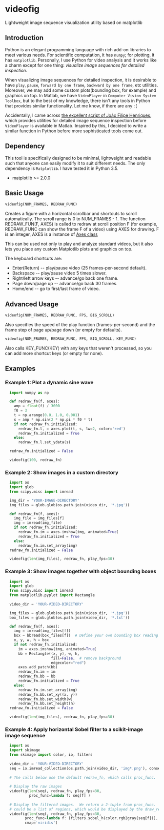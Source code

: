 # videofig
Lightweight image sequence visualization utility based on matplotlib

## Introduction
Python is an elegant programming language with rich add-on libraries to meet various needs. For scientific computation, it has `numpy`; for plotting, it has `matplotlib`. Personally, I use Python for video analysis and it works like a charm except for one thing: *visualize image sequences for detailed inspection*. 
 
When visualizing image sequences for detailed inspection, it is desirable to have `play`, `pause`, `forward by one frame`, `backward by one frame`, etc utilities. Moreover, we may add some custom plots(bounding box, for example) and graphics on top. In Matlab, we have `VideoPlayer` in `Computer Vision System Toolbox`, but to the best of my knowledge, there isn't any tools in Python that provides similar functionality. Let me know, if there are any : )
 
Accidentally, I came across [the excellent script of João Filipe Henriques](https://www.mathworks.com/matlabcentral/fileexchange/29544-figure-to-play-and-analyze-videos-with-custom-plots-on-top?focused=5172704&tab=function
), which provides utilities for detailed image sequence inspection before `VideoPlayer` is available in Matlab. Inspired by this, I decided to write a similar function in Python before more sophisticated tools come out.

## Dependency
This tool is specifically designed to be minimal, lightweight and readable such that anyone can easily modify it to suit different needs. The only dependency is `Matplotlib`. I have tested it in Python 3.5.

- matplotlib >= 2.0.0
 
## Basic Usage
```python
videofig(NUM_FRAMES, REDRAW_FUNC)
```

Creates a figure with a horizontal scrollbar and shortcuts to scroll automatically.
The scroll range is 0 to NUM_FRAMES - 1. The function REDRAW_FUN(F, AXES) is called to
redraw at scroll position F (for example, REDRAW_FUNC can show the frame F of a video)
using AXES for drawing. F is an integer, AXES is a instance of [Axes class](https://matplotlib.org/api/axes_api.html)

This can be used not only to play and analyze standard videos, but it also lets you place
any custom Matplotlib plots and graphics on top.

The keyboard shortcuts are:
+ Enter(Return) -- play/pause video (25 frames-per-second default).
+ Backspace -- play/pause video 5 times slower.
+ Right/left arrow keys -- advance/go back one frame.
+ Page down/page up -- advance/go back 30 frames.
+ Home/end -- go to first/last frame of video.

## Advanced Usage
```python
videofig(NUM_FRAMES, REDRAW_FUNC, FPS, BIG_SCROLL)
```
Also specifies the speed of the play function (frames-per-second) and
the frame step of page up/page down (or empty for defaults).

```python
videofig(NUM_FRAMES, REDRAW_FUNC, FPS, BIG_SCROLL, KEY_FUNC)
```
Also calls KEY_FUNC(KEY) with any keys that weren't processed, so you
can add more shortcut keys (or empty for none).

## Examples
### Example 1: Plot a dynamic sine wave
```python
  import numpy as np

  def redraw_fn(f, axes):
    amp = float(f) / 3000
    f0 = 3
    t = np.arange(0.0, 1.0, 0.001)
    s = amp * np.sin(2 * np.pi * f0 * t)
    if not redraw_fn.initialized:
      redraw_fn.l, = axes.plot(t, s, lw=2, color='red')
      redraw_fn.initialized = True
    else:
      redraw_fn.l.set_ydata(s)

  redraw_fn.initialized = False

  videofig(100, redraw_fn)
```

### Example 2: Show images in a custom directory
```python
  import os
  import glob
  from scipy.misc import imread

  img_dir = 'YOUR-IMAGE-DIRECTORY'
  img_files = glob.glob(os.path.join(video_dir, '*.jpg'))

  def redraw_fn(f, axes):
    img_file = img_files[f]
    img = imread(img_file)
    if not redraw_fn.initialized:
      redraw_fn.im = axes.imshow(img, animated=True)
      redraw_fn.initialized = True
    else:
      redraw_fn.im.set_array(img)
  redraw_fn.initialized = False

  videofig(len(img_files), redraw_fn, play_fps=30)
```

### Example 3: Show images together with object bounding boxes
```python
  import os
  import glob
  from scipy.misc import imread
  from matplotlib.pyplot import Rectangle
  
  video_dir = 'YOUR-VIDEO-DIRECTORY'

  img_files = glob.glob(os.path.join(video_dir, '*.jpg'))
  box_files = glob.glob(os.path.join(video_dir, '*.txt'))

  def redraw_fn(f, axes):
    img = imread(img_files[f])
    box = bbread(box_files[f])  # Define your own bounding box reading utility
    x, y, w, h = box
    if not redraw_fn.initialized:
      im = axes.imshow(img, animated=True)
      bb = Rectangle((x, y), w, h,
                     fill=False,  # remove background
                     edgecolor="red")
      axes.add_patch(bb)
      redraw_fn.im = im
      redraw_fn.bb = bb
      redraw_fn.initialized = True
    else:
      redraw_fn.im.set_array(img)
      redraw_fn.bb.set_xy((x, y))
      redraw_fn.bb.set_width(w)
      redraw_fn.bb.set_height(h)
  redraw_fn.initialized = False

  videofig(len(img_files), redraw_fn, play_fps=30)
```

### Example 4: Apply horizontal Sobel filter to a scikit-image image sequence
```python
  import os
  import skimage
  from skimage import color, io, filters
  
  video_dir = 'YOUR-VIDEO-DIRECTORY'
  seq = io.imread_collection(os.path.join(video_dir, 'img*.png'), conserve_memory=True) 
  
  # The calls below use the default redraw_fn, which calls proc_func.
  
  # Display the raw images
  videofig(len(seq), redraw_fn, play_fps=30, 
           proc_func=lambda f: seq[f] )  
  
  # Display the filtered images.  We return a 2-tuple from proc_func.  The second element
  # could be a list of regions, which would be displayed by the draw_regions() function in videofig.py
  videofig(len(seq), redraw_fn, play_fps=30, 
         proc_func=lambda f: (filters.sobel_h(color.rgb2gray(seq[f])), None)
         cmap='viridis')
```         